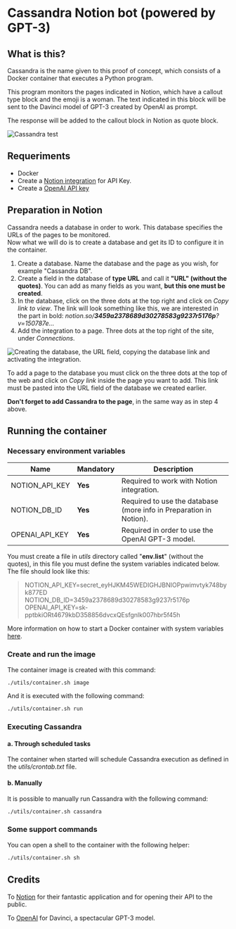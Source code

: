 # Cassandra Notion bot (powered by GPT-3)

## What is this?
Cassandra is the name given to this proof of concept, which consists of a Docker container that executes a Python program.

This program monitors the pages indicated in Notion, which have a callout type block and the emoji is a woman. The text indicated in this block will be sent to the Davinci model of GPT-3 created by OpenAI as prompt.

The response will be added to the callout block in Notion as quote block.

![Cassandra test](https://user-images.githubusercontent.com/49794514/206881319-cd0cfcb3-d094-431b-9a83-e95ea78a8f59.gif)


## Requeriments
- Docker
- Create a [Notion integration](https://www.notion.so/my-integrations) for API Key.
- Create a [OpenAI API key](https://beta.openai.com/account/api-keys)


## Preparation in Notion
Cassandra needs a database in order to work. This database specifies the URLs of the pages to be monitored.  
Now what we will do is to create a database and get its ID to configure it in the container.

1. Create a database. Name the database and the page as you wish, for example "Cassandra DB".
2. Create a field in the database of **type URL** and call it **"URL" (without the quotes)**. You can add as many fields as you want, **but this one must be created**.
3. In the database, click on the three dots at the top right and click on *Copy link to view*. The link will look something like this, we are interested in the part in bold: *notion.so/***3459a2378689d30278583g9237r5176p***?v=150787e...*
4. Add the integration to a page. Three dots at the top right of the site, under *Connections*.

![Creating the database, the URL field, copying the database link and activating the integration.](https://user-images.githubusercontent.com/49794514/206880697-092874a3-8aee-4073-bca3-693c4d483065.gif)


To add a page to the database you must click on the three dots at the top of the web and click on *Copy link* inside the page you want to add. This link must be pasted into the URL field of the database we created earlier.

**Don't forget to add Cassandra to the page**, in the same way as in step 4 above.


## Running the container

### Necessary environment variables
| Name                        | Mandatory | Description                                                               |
| --------------------------- | --------- | --------------------------------------------------------------------------|
| NOTION_API_KEY              | **Yes**   | Required to work with Notion integration.                                 |
| NOTION_DB_ID                | **Yes**   | Required to use the database (more info in Preparation in Notion).        |
| OPENAI_API_KEY              | **Yes**   | Required in order to use the OpenAI GPT-3 model.                          |

You must create a file in *utils* directory called "**env.list**" (without the quotes), in this file you must define the system variables indicated below. The file should look like this: 
>NOTION_API_KEY=secret_eyHJKM45WEDIGHJBNIOPpwimvtyk748byk877ED  
>NOTION_DB_ID=3459a2378689d30278583g9237r5176p  
>OPENAI_API_KEY=sk-pptbkiORt4679kbD358856dvcxQEsfgnlk007hbr5f45h


More information on how to start a Docker container with system variables [here](https://docs.docker.com/engine/reference/commandline/run/#set-environment-variables--e---env---env-file). 


### Create and run the image

The container image is created with this command:
```bash
./utils/container.sh image
```

And it is executed with the following command:
```bash
./utils/container.sh run
```


### Executing Cassandra

#### a. Through scheduled tasks
The container when started will schedule Cassandra execution as defined in the _utils/crontab.txt_ file.

#### b. Manually
It is possible to manually run Cassandra with the following command:
```bash
./utils/container.sh cassandra
```

### Some support commands

You can open a shell to the container with the following helper:
```bash
./utils/container.sh sh
```


## Credits
To [Notion](https://www.notion.so/) for their fantastic application and for opening their API to the public.

To [OpenAI](https://openai.com/) for Davinci, a spectacular GPT-3 model.
